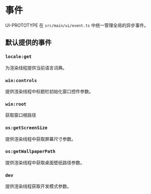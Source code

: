 # 事件
UI-PROTOTYPE 在 `src/main/ui/event.ts` 中统一管理全局的异步事件。

## 默认提供的事件
### `locale:get`
为渲染线程提供当前语言词典。

### `win:controls`
提供渲染线程中标题栏初始化窗口控件参数。

### `win:root`
获取窗口根路径

### `os:getScreenSize`
提供渲染线程中获取屏幕尺寸参数。

### `os:getWallpaperPath`
提供渲染线程中获取桌面壁纸路径参数。

### `dev`
提供渲染线程获取开发模式参数。
